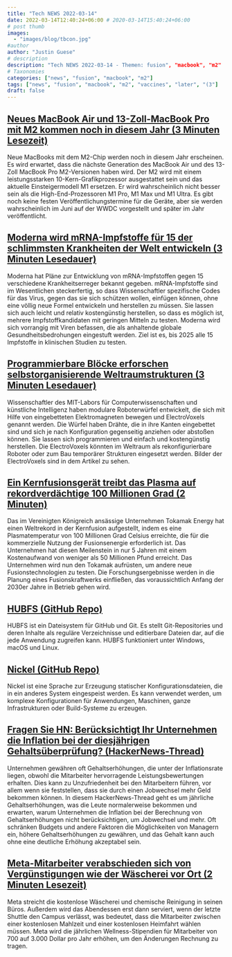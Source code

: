 ```yaml
---
title: "Tech NEWS 2022-03-14"
date: 2022-03-14T12:40:24+06:00 # 2020-03-14T15:40:24+06:00
# post thumb
images:
  - "images/blog/tbcon.jpg"
#author
author: "Justin Guese"
# description
description: "Tech NEWS 2022-03-14 - Themen: fusion", "macbook", "m2"
# Taxonomies
categories: ["news", "fusion", "macbook", "m2"]
tags: ["news", "fusion", "macbook", "m2", "vaccines", "later", "(3"]
draft: false
---
```


## [Neues MacBook Air und 13-Zoll-MacBook Pro mit M2 kommen noch in diesem Jahr (3 Minuten Lesezeit)](https://9to5mac.com/2022/03/10/exclusive-new-macbook-air-and-13-inch-macbook-pro-with-m2-coming-later-this-year/)

 Neue MacBooks mit dem M2-Chip werden noch in diesem Jahr erscheinen. Es wird erwartet, dass die nächste Generation des MacBook Air und des 13-Zoll MacBook Pro M2-Versionen haben wird. Der M2 wird mit einem leistungsstarken 10-Kern-Grafikprozessor ausgestattet sein und das aktuelle Einsteigermodell M1 ersetzen. Er wird wahrscheinlich nicht besser sein als die High-End-Prozessoren M1 Pro, M1 Max und M1 Ultra. Es gibt noch keine festen Veröffentlichungstermine für die Geräte, aber sie werden wahrscheinlich im Juni auf der WWDC vorgestellt und später im Jahr veröffentlicht.

## [Moderna wird mRNA-Impfstoffe für 15 der schlimmsten Krankheiten der Welt entwickeln (3 Minuten Lesedauer)](https://singularityhub.com/2022/03/10/moderna-to-develop-mrna-vaccines-for-15-diseases-that-threaten-global-health/)

 Moderna hat Pläne zur Entwicklung von mRNA-Impfstoffen gegen 15 verschiedene Krankheitserreger bekannt gegeben. mRNA-Impfstoffe sind im Wesentlichen steckerfertig, so dass Wissenschaftler spezifische Codes für das Virus, gegen das sie sich schützen wollen, einfügen können, ohne eine völlig neue Formel entwickeln und herstellen zu müssen. Sie lassen sich auch leicht und relativ kostengünstig herstellen, so dass es möglich ist, mehrere Impfstoffkandidaten mit geringen Mitteln zu testen. Moderna wird sich vorrangig mit Viren befassen, die als anhaltende globale Gesundheitsbedrohungen eingestuft werden. Ziel ist es, bis 2025 alle 15 Impfstoffe in klinischen Studien zu testen.

## [Programmierbare Blöcke erforschen selbstorganisierende Weltraumstrukturen (3 Minuten Lesedauer)](https://spectrum.ieee.org/self-configurable-electrovoxel)

 Wissenschaftler des MIT-Labors für Computerwissenschaften und künstliche Intelligenz haben modulare Roboterwürfel entwickelt, die sich mit Hilfe von eingebetteten Elektromagneten bewegen und ElectroVoxels genannt werden. Die Würfel haben Drähte, die in ihre Kanten eingebettet sind und sich je nach Konfiguration gegenseitig anziehen oder abstoßen können. Sie lassen sich programmieren und einfach und kostengünstig herstellen. Die ElectroVoxels könnten im Weltraum als rekonfigurierbare Roboter oder zum Bau temporärer Strukturen eingesetzt werden. Bilder der ElectroVoxels sind in dem Artikel zu sehen.

## [Ein Kernfusionsgerät treibt das Plasma auf rekordverdächtige 100 Millionen Grad (2 Minuten)](https://interestingengineering.com/nuclear-fusion-plasma-record)

 Das im Vereinigten Königreich ansässige Unternehmen Tokamak Energy hat einen Weltrekord in der Kernfusion aufgestellt, indem es eine Plasmatemperatur von 100 Millionen Grad Celsius erreichte, die für die kommerzielle Nutzung der Fusionsenergie erforderlich ist. Das Unternehmen hat diesen Meilenstein in nur 5 Jahren mit einem Kostenaufwand von weniger als 50 Millionen Pfund erreicht. Das Unternehmen wird nun den Tokamak aufrüsten, um andere neue Fusionstechnologien zu testen. Die Forschungsergebnisse werden in die Planung eines Fusionskraftwerks einfließen, das voraussichtlich Anfang der 2030er Jahre in Betrieb gehen wird.

## [HUBFS (GitHub Repo)](https://github.com/winfsp/hubfs)

 HUBFS ist ein Dateisystem für GitHub und Git. Es stellt Git-Repositories und deren Inhalte als reguläre Verzeichnisse und editierbare Dateien dar, auf die jede Anwendung zugreifen kann. HUBFS funktioniert unter Windows, macOS und Linux.

## [Nickel (GitHub Repo)](https://github.com/tweag/nickel/)

 Nickel ist eine Sprache zur Erzeugung statischer Konfigurationsdateien, die in ein anderes System eingespeist werden. Es kann verwendet werden, um komplexe Konfigurationen für Anwendungen, Maschinen, ganze Infrastrukturen oder Build-Systeme zu erzeugen.

## [Fragen Sie HN: Berücksichtigt Ihr Unternehmen die Inflation bei der diesjährigen Gehaltsüberprüfung? (HackerNews-Thread)](https://news.ycombinator.com/item?id=30635501/1/0100017f87e78e7e-4a452351-fb25-4740-aafe-0b167fb9fb4b-000000/FqPPpjt4wRYL5aaWh2ncKYtQYu7XdOl4f25FFQa6fQs=240)

 Unternehmen gewähren oft Gehaltserhöhungen, die unter der Inflationsrate liegen, obwohl die Mitarbeiter hervorragende Leistungsbewertungen erhalten. Dies kann zu Unzufriedenheit bei den Mitarbeitern führen, vor allem wenn sie feststellen, dass sie durch einen Jobwechsel mehr Geld bekommen können. In diesem HackerNews-Thread geht es um jährliche Gehaltserhöhungen, was die Leute normalerweise bekommen und erwarten, warum Unternehmen die Inflation bei der Berechnung von Gehaltserhöhungen nicht berücksichtigen, um Jobwechsel und mehr. Oft schränken Budgets und andere Faktoren die Möglichkeiten von Managern ein, höhere Gehaltserhöhungen zu gewähren, und das Gehalt kann auch ohne eine deutliche Erhöhung akzeptabel sein.

## [Meta-Mitarbeiter verabschieden sich von Vergünstigungen wie der Wäscherei vor Ort (2 Minuten Lesezeit)](https://www.engadget.com/meta-employees-say-goodbye-to-perks-like-on-site-laundry-234802801.html)

 Meta streicht die kostenlose Wäscherei und chemische Reinigung in seinen Büros. Außerdem wird das Abendessen erst dann serviert, wenn der letzte Shuttle den Campus verlässt, was bedeutet, dass die Mitarbeiter zwischen einer kostenlosen Mahlzeit und einer kostenlosen Heimfahrt wählen müssen. Meta wird die jährlichen Wellness-Stipendien für Mitarbeiter von 700 auf 3.000 Dollar pro Jahr erhöhen, um den Änderungen Rechnung zu tragen.

